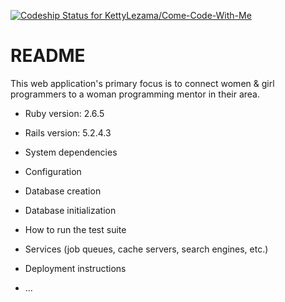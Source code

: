 [![Codeship Status for KettyLezama/Come-Code-With-Me](https://app.codeship.com/projects/3b377aa0-b8af-0138-ba52-3e45168fbfb3/status?branch=master)](https://app.codeship.com/projects/404836)

# README

This web application's primary focus is to connect women & girl programmers to a woman programming mentor in their area.

* Ruby version: 2.6.5

* Rails version: 5.2.4.3

* System dependencies

* Configuration

* Database creation

* Database initialization

* How to run the test suite

* Services (job queues, cache servers, search engines, etc.)

* Deployment instructions

* ...
